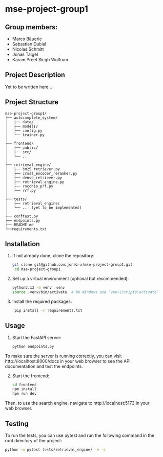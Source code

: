 # mse-project-group1
## Group members: 
- Marco Bäuerle
- Sebastian Dubiel
- Nicolas Schmitt
- Jonas Taigel
- Karam Preet Singh Wolfrum


## Project Description
Yet to be written here...

## Project Structure

```
mse-project-group1/
├── autocomplete_system/
│   ├── data/
│   ├── models/
│   ├── config.py
│   └── trainer.py
│
├── frontend/
│   ├── public/
│   ├── src/
│   └── ...
│
├── retrieval_engine/
│   ├── bm25_retriever.py
│   ├── cross_encoder_reranker.py
│   ├── dense_retriever.py
│   ├── retrieval_engine.py
│   ├── rocchio_prf.py
│   └── rrf.py
│
├── tests/
│   ├── retrieval_engine/
│   └── ... (yet to be implemented)
│
├── conftest.py
├── endpoints.py
├── README.md
└──requirements.txt
```

## Installation

1. If not already done, clone the repository:
   ```bash
   git clone git@github.com:jonez-x/mse-project-group1.git
    cd mse-project-group1
    ```
   
2. Set up a virtual environment (optional but recommended):
   ```bash
   python3.13 -m venv .venv
   source .venv/bin/activate  # On Windows use `venv\Scripts\activate`
   ```
   
3. Install the required packages:
   ```bash
    pip install -r requirements.txt
    ```
   
## Usage
1. Start the FastAPI server:
   ```bash
   python endpoints.py
   ```

To make sure the server is running correctly, you can visit http://localhost:8000/docs in your web browser to see the API documentation and test the endpoints.

2. Start the frontend:
   ```bash
   cd frontend
   npm install  
   npm run dev
   ```
   
Then, to use the search engine, navigate to http://localhost:5173 in your web browser.


## Testing
To run the tests, you can use pytest and run the following command in the root directory of the project:
```bash
python -m pytest tests/retrieval_engine/ -v -s
```


